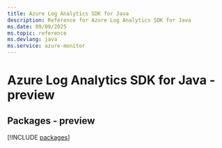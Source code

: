 ```yaml
---
title: Azure Log Analytics SDK for Java
description: Reference for Azure Log Analytics SDK for Java
ms.date: 09/09/2025
ms.topic: reference
ms.devlang: java
ms.service: azure-monitor
---
```

# Azure Log Analytics SDK for Java - preview
## Packages - preview
[!INCLUDE [packages](log-analytics-index.md)]